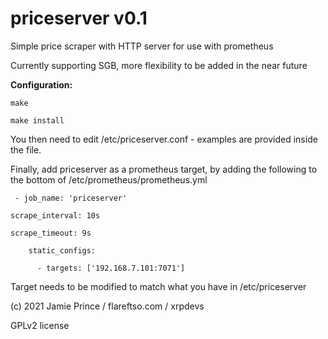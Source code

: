 # **priceserver v0.1**

Simple price scraper with HTTP server for use with prometheus

Currently supporting SGB, more flexibility to be added in the near future

**Configuration:**

`make`

`make install`

You then need to edit /etc/priceserver.conf - examples are provided inside the file.

Finally, add priceserver as a prometheus target, by adding the following to the bottom of /etc/prometheus/prometheus.yml

` - job_name: 'priceserver'`

`scrape_interval: 10s`

`scrape_timeout: 9s`

`    static_configs:`

`      - targets: ['192.168.7.101:7071']`

Target needs to be modified to match what you have in /etc/priceserver

(c) 2021 Jamie Prince / flareftso.com / xrpdevs

GPLv2 license
